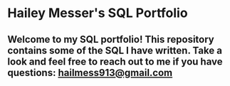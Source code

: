 # Hailey Messer's SQL Portfolio

## Welcome to my SQL portfolio! This repository contains some of the SQL I have written. Take a look and feel free to reach out to me if you have questions: hailmess913@gmail.com 
